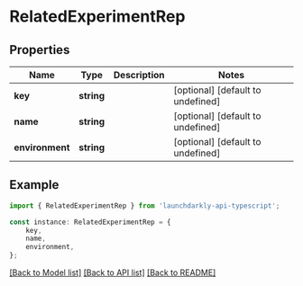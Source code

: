 # RelatedExperimentRep


## Properties

Name | Type | Description | Notes
------------ | ------------- | ------------- | -------------
**key** | **string** |  | [optional] [default to undefined]
**name** | **string** |  | [optional] [default to undefined]
**environment** | **string** |  | [optional] [default to undefined]

## Example

```typescript
import { RelatedExperimentRep } from 'launchdarkly-api-typescript';

const instance: RelatedExperimentRep = {
    key,
    name,
    environment,
};
```

[[Back to Model list]](../README.md#documentation-for-models) [[Back to API list]](../README.md#documentation-for-api-endpoints) [[Back to README]](../README.md)
